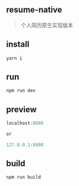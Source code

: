 ## resume-native

> 个人简历原生实现版本

## install

```javascript
yarn i

```

## run

```javascript
npm run dev

```

## preview

```javascript
localhost:8080

or

127.0.0.1:8080

```

## build

```javascript
npm run build

```